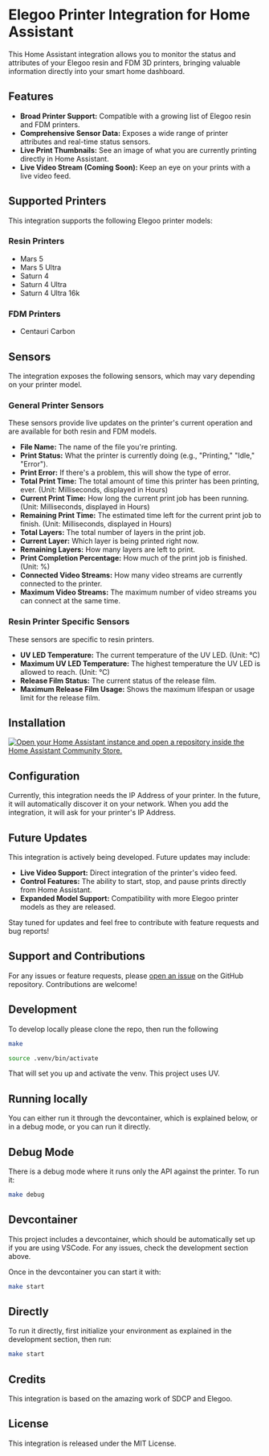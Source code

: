 # Elegoo Printer Integration for Home Assistant

This Home Assistant integration allows you to monitor the status and attributes of your Elegoo resin and FDM 3D printers, bringing valuable information directly into your smart home dashboard.

## Features

- **Broad Printer Support:** Compatible with a growing list of Elegoo resin and FDM printers.
- **Comprehensive Sensor Data:** Exposes a wide range of printer attributes and real-time status sensors.
- **Live Print Thumbnails:** See an image of what you are currently printing directly in Home Assistant.
- **Live Video Stream (Coming Soon):** Keep an eye on your prints with a live video feed.

## Supported Printers

This integration supports the following Elegoo printer models:

### Resin Printers
- Mars 5
- Mars 5 Ultra
- Saturn 4
- Saturn 4 Ultra
- Saturn 4 Ultra 16k

### FDM Printers
- Centauri Carbon

## Sensors

The integration exposes the following sensors, which may vary depending on your printer model.

### General Printer Sensors
These sensors provide live updates on the printer's current operation and are available for both resin and FDM models.

- **File Name:** The name of the file you're printing.
- **Print Status:** What the printer is currently doing (e.g., "Printing," "Idle," "Error").
- **Print Error:** If there's a problem, this will show the type of error.
- **Total Print Time:** The total amount of time this printer has been printing, ever. (Unit: Milliseconds, displayed in Hours)
- **Current Print Time:** How long the current print job has been running. (Unit: Milliseconds, displayed in Hours)
- **Remaining Print Time:** The estimated time left for the current print job to finish. (Unit: Milliseconds, displayed in Hours)
- **Total Layers:** The total number of layers in the print job.
- **Current Layer:** Which layer is being printed right now.
- **Remaining Layers:** How many layers are left to print.
- **Print Completion Percentage:** How much of the print job is finished. (Unit: %)
- **Connected Video Streams:** How many video streams are currently connected to the printer.
- **Maximum Video Streams:** The maximum number of video streams you can connect at the same time.

### Resin Printer Specific Sensors
These sensors are specific to resin printers.

- **UV LED Temperature:** The current temperature of the UV LED. (Unit: °C)
- **Maximum UV LED Temperature:** The highest temperature the UV LED is allowed to reach. (Unit: °C)
- **Release Film Status:** The current status of the release film.
- **Maximum Release Film Usage:** Shows the maximum lifespan or usage limit for the release film.

## Installation

[![Open your Home Assistant instance and open a repository inside the Home Assistant Community Store.](https://my.home-assistant.io/badges/hacs_repository.svg)](https://my.home-assistant.io/redirect/hacs_repository/?owner=danielcherubini&repository=elegoo-homeassistant&category=Integration)

## Configuration

Currently, this integration needs the IP Address of your printer. In the future, it will automatically discover it on your network. When you add the integration, it will ask for your printer's IP Address.

## Future Updates

This integration is actively being developed. Future updates may include:

- **Live Video Support:** Direct integration of the printer's video feed.
- **Control Features:** The ability to start, stop, and pause prints directly from Home Assistant.
- **Expanded Model Support:** Compatibility with more Elegoo printer models as they are released.

Stay tuned for updates and feel free to contribute with feature requests and bug reports!

## Support and Contributions

For any issues or feature requests, please [open an issue](https://github.com/danielcherubini/elegoo-homeassistant/issues) on the GitHub repository. Contributions are welcome!

## Development
To develop locally please clone the repo, then run the following

```bash
make
```
```bash
source .venv/bin/activate
```

That will set you up and activate the venv. This project uses UV.

## Running locally
You can either run it through the devcontainer, which is explained below, or in a debug mode, or you can run it directly.

## Debug Mode
There is a debug mode where it runs only the API against the printer. To run it:
```bash
make debug
```
## Devcontainer
This project includes a devcontainer, which should be automatically set up if you are using VSCode. For any issues, check the development section above.

Once in the devcontainer you can start it with:
```bash
make start
```
## Directly
To run it directly, first initialize your environment as explained in the development section, then run:
```bash
make start
```
## Credits
This integration is based on the amazing work of SDCP and Elegoo.

## License
This integration is released under the MIT License.
